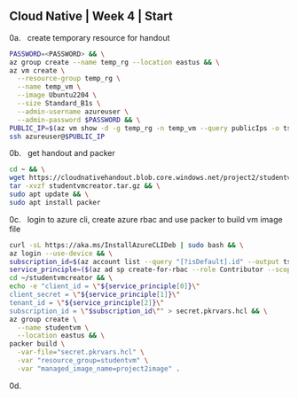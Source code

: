 ## Cloud Native | Week 4 | Start

0a.   create temporary resource for handout
``` bash
PASSWORD=<PASSWORD> && \
az group create --name temp_rg --location eastus && \
az vm create \
  --resource-group temp_rg \
  --name temp_vm \
  --image Ubuntu2204 \
  --size Standard_B1s \
  --admin-username azureuser \
  --admin-password $PASSWORD && \
PUBLIC_IP=$(az vm show -d -g temp_rg -n temp_vm --query publicIps -o tsv) && \
ssh azureuser@$PUBLIC_IP
```

0b.   get handout and packer
``` bash
cd ~ && \
wget https://cloudnativehandout.blob.core.windows.net/project2/studentvmcreator.tar.gz && \
tar -xvzf studentvmcreator.tar.gz && \
sudo apt update && \
sudo apt install packer
```

0c.   login to azure cli, create azure rbac and use packer to build vm image file
``` bash
curl -sL https://aka.ms/InstallAzureCLIDeb | sudo bash && \
az login --use-device && \
subscription_id=$(az account list --query "[?isDefault].id" --output tsv) && \
service_principle=($(az ad sp create-for-rbac --role Contributor --scopes /subscriptions/$subscription_id --query "[appId, password, tenant]" --output tsv)) && \
cd ~/studentvmcreator && \
echo -e "client_id = \"${service_principle[0]}\"
client_secret = \"${service_principle[1]}\"
tenant_id = \"${service_principle[2]}\"
subscription_id = \"$subscription_id\"" > secret.pkrvars.hcl && \
az group create \
  --name studentvm \
  --location eastus && \
packer build \
  -var-file="secret.pkrvars.hcl" \
  -var "resource_group=studentvm" \
  -var "managed_image_name=project2image" .
```

0d.   
``` bash

```
